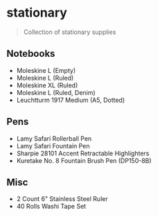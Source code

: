# stationary

> Collection of stationary supplies

## Notebooks

- Moleskine L (Empty)
- Moleskine L (Ruled)
- Moleskine XL (Ruled)
- Moleskine L (Ruled, Denim)
- Leuchtturm 1917 Medium (A5, Dotted)

## Pens

- Lamy Safari Rollerball Pen
- Lamy Safari Fountain Pen
- Sharpie 28101 Accent Retractable Highlighters
- Kuretake No. 8 Fountain Brush Pen (DP150-8B)

## Misc

- 2 Count 6" Stainless Steel Ruler
- 40 Rolls Washi Tape Set

